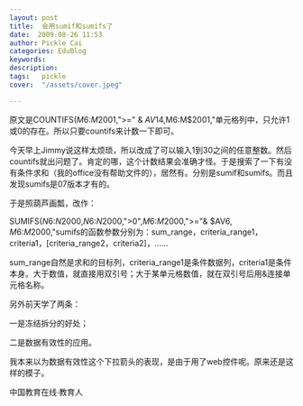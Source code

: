 ```yaml
---
layout: post  
title:  会用sumif和sumifs了  
date:  2009-08-26 11:53  
author: Pickle Cai  
categories: EduBlog  
keywords: 
description:   
tags:	pickle   
cover:  "/assets/cover.jpeg"  

---  
```

    
原文是COUNTIFS($M$6:$M$2001,">=" & $AV14,$M$6:$M$2001,"单元格列中，只允许1或0的存在。所以只要countifs来计数一下即可。



今天早上Jimmy说这样太烦琐，所以改成了可以输入1到30之间的任意整数。然后countifs就出问题了。肯定的哪，这个计数结果会准确才怪。于是搜索了一下有没有条件求和（我的office没有帮助文件的），居然有。分别是sumif和sumifs。而且发现sumifs是07版本才有的。



于是照葫芦画瓢，改作：



SUMIFS($N$6:$N$2000,$N$6:$N$2000,">0",$M$6:$M$2000,">="& $AV6, $M$6:$M$2000,"sumifs的函数参数分别为：sum_range，criteria_range1，criteria1，[criteria_range2，criteria2]，……



sum_range自然是求和的目标列，criteria_range1是条件数据列，criteria1是条件本身。大于数值，就直接用双引号；大于某单元格数值，就在双引号后用&连接单元格名称。



 



另外前天学了两条：



一是冻结拆分的好处；



二是数据有效性的应用。



我本来以为数据有效性这个下拉箭头的表现，是由于用了web控件呢。原来还是这样的模子。



		    
 中国教育在线·教育人

